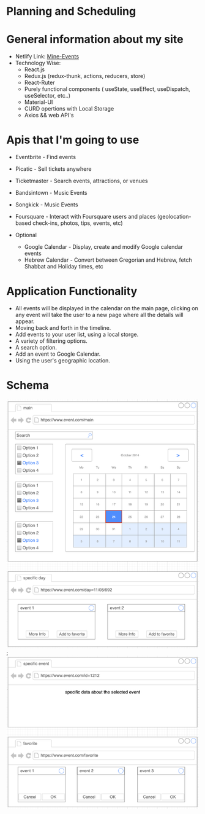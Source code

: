 # Planning and Scheduling

# General information about my site
* Netlify Link: [Mine-Events](https://mine-events.netlify.app "Mine-Events")
* Technology Wise:
    * React.js
    * Redux.js (redux-thunk, actions, reducers, store)
    * React-Ruter
    * Purely functional components ( useState, useEffect, useDispatch, useSelector, etc..)
    * Material-UI
    * CURD opertions with Local Storage
    * Axios && web API's


# Apis that I'm going to use
* Eventbrite - Find events
* Picatic - Sell tickets anywhere
* Ticketmaster - Search events, attractions, or venues
* Bandsintown - Music Events
* Songkick - Music Events
* Foursquare - Interact with Foursquare users and places (geolocation-based check-ins, photos, tips, events, etc) 

* Optional
    * Google Calendar - Display, create and modify Google calendar events
    * Hebrew Calendar - Convert between Gregorian and Hebrew, fetch Shabbat and Holiday times, etc

# Application Functionality
* All events will be displayed in the calendar on the main page, clicking on any event will take the user to a new page where all the details will appear.
* Moving back and forth in the timeline.
* Add events to your user list, using a local storge.
* A variety of filtering options. 
* A search option.
* Add an event to Google Calendar.
* Using the user's geographic location.

# Schema
![Optional Text](./public/images/schema-01.png);
![Optional Text](./public/images/schema-02.png)
